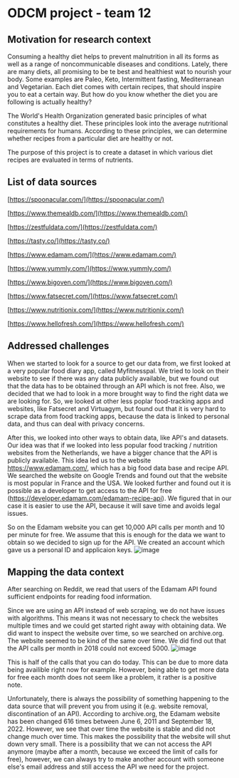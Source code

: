 # ODCM project - team 12
## Motivation for research context
Consuming a healthy diet helps to prevent malnutrition in all its forms as well as a range of noncommunicable diseases and conditions. Lately, there are many diets, all promising to be te best and healthiest wat to nourish your body. Some examples are Paleo, Keto, Intermittent fasting, Mediterranean and Vegetarian. Each diet comes with certain recipes, that should inspire you to eat a certain way. But how do you know whether the diet you are following is actually healthy? 

The World's Health Organization generated basic principles of what constitutes a healthy diet. These principles look into the average nutritional requirements for humans. According to these principles, we can determine whether recipes from a particular diet are healthy or not.

The purpose of this project is to create a dataset in which various diet recipes are evaluated in terms of nutrients.

## List of data sources
[https://spoonacular.com/](https://spoonacular.com/)

[https://www.themealdb.com/](https://www.themealdb.com/)

[https://zestfuldata.com/](https://zestfuldata.com/)

[https://tasty.co/](https://tasty.co/)

[https://www.edamam.com/](https://www.edamam.com/)

[https://www.yummly.com/](https://www.yummly.com/)

[https://www.bigoven.com/](https://www.bigoven.com/)

[https://www.fatsecret.com/](https://www.fatsecret.com/)

[https://www.nutritionix.com/](https://www.nutritionix.com/)

[https://www.hellofresh.com/](https://www.hellofresh.com/)


## Addressed challenges

When we started to look for a source to get our data from, we first looked at a very popular food diary app, called Myfitnesspal. We tried to look on their website to see if there was any data publicly available, but we found out that the data has to be obtained through an API which is not free. Also, we decided that we had to look in a more brought way to find the right data we are looking for. So, we looked at other less poplar food-tracking apps and websites, like Fatsecret and Virtuagym, but found out that it is very hard to scrape data from food tracking apps, because the data is linked to personal data, and thus can deal with privacy concerns.

After this, we looked into other ways to obtain data, like API's and datasets. Our idea was that if we looked into less popular food tracking / nutrition websites from the Netherlands, we have a bigger chance that the API is publicly available. This idea led us to the website https://www.edamam.com/, which has a big food data base and recipe API. We searched the website on Google Trends and found out that the website is most popular in France and the USA. We looked further and found out it is possible as a developer to get access to the API for free (https://developer.edamam.com/edamam-recipe-api). We figured that in our case it is easier to use the API, because it will save time and avoids legal issues.

So on the Edamam website you can get 10,000 API calls per month and 10 per minute for free. We assume that this is enough for the data we want to obtain so we decided to sign up for the API. We created an account which gave us a personal ID and applicaion keys.
![image](https://user-images.githubusercontent.com/90378626/191082706-1ebe7d1a-52b5-4270-bc4e-024ce573cdb3.png)

## Mapping the data context

After searching on Reddit, we read that users of the Edamam API found sufficient endpoints for reading food information. 

Since we are using an API instead of web scraping, we do not have issues with algorithms. This means it was not necessary to check the websites multiple times and we could get started right away with obtaining data. We did want to inspect the website over time, so we searched on archive.org. The website seemed to be kind of the same over time. We did find out that the API calls per month in 2018 could not exceed 5000. 
![image](https://user-images.githubusercontent.com/90378626/191202417-acac68e2-e0c8-41a4-b1ff-1112239412c7.png)


This is half of the calls that you can do today. This can be due to more data being availible right now for example. However, being able to get more data for free each month does not seem like a problem, it rather is a positive note.

Unfortunately, there is always the possibility of something happening to the data source that will prevent you from using it (e.g. website removal, discontination of an API). According to archive.org, the Edamam website has been changed 616 times between June 6, 2011 and September 18, 2022. However, we see that over time the website is stable and did not change much over time. This makes the possibility that the website will shut down very small. There is a possibility that we can not access the API anymore (maybe after a month, because we exceed the limit of calls for free), however, we can always try to make another account with someone else's email address and still access the API we need for the project.


